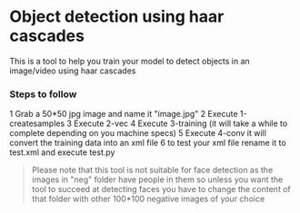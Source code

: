 # Object detection using haar cascades

This is a tool to help you train your model to detect objects in an image/video using haar cascades

### Steps to follow

1 Grab a 50*50 jpg image and name it "image.jpg"
2 Execute 1-createsamples
3 Execute 2-vec
4 Execute 3-training (it will take a while to complete depending on you machine specs)
5 Execute 4-conv it will convert the training data into an xml file
6 to test your xml file rename it to test.xml and execute test.py

> Please note that this tool is not suitable for face detection as the images in "neg" folder have people in them so unless you want the tool to succeed at detecting faces you have to change the content of that folder with other 100*100 negative images of your choice
